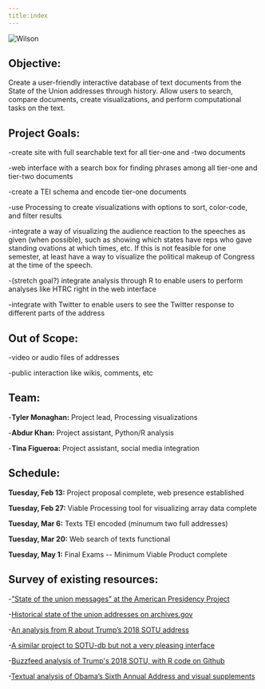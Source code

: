 ```yaml
---
title:index
---
```

![Wilson](http://cdn.loc.gov/service/pnp/hec/13500/13599r.jpg)
## Objective:
Create a user-friendly interactive database of text documents from the State of the Union addresses through history. Allow users to search, compare documents, create visualizations, and perform computational tasks on the text.

## Project Goals:

-create site with full searchable text for all tier-one and -two documents

-web interface with a search box for finding phrases among all tier-one and tier-two documents

-create a TEI schema and encode tier-one documents

-use Processing to create visualizations with options to sort, color-code, and filter results

-integrate a way of visualizing the audience reaction to the speeches as given (when possible), such as showing which states have reps who gave standing ovations at which times, etc. If this is not feasible for one semester, at least have a way to visualize the political makeup of Congress at the time of the speech. 

-(stretch goal?) integrate analysis through R to enable users to perform analyses like HTRC right in the web interface

-integrate with Twitter to enable users to see the Twitter response to different parts of the address

## Out of Scope:
-video or audio files of addresses

-public interaction like wikis, comments, etc

## Team:
-**Tyler Monaghan:** Project lead, Processing visualizations

-**Abdur Khan:** Project assistant, Python/R analysis

-**Tina Figueroa:** Project assistant, social media integration

## Schedule:
**Tuesday, Feb 13:** Project proposal complete, web presence established

**Tuesday, Feb 27:** Viable Processing tool for visualizing array data complete

**Tuesday, Mar 6:** Texts TEI encoded (minumum two full addresses)

**Tuesday, Mar 20:** Web search of texts functional

**Tuesday, May 1:** Final Exams -- Minimum Viable Product complete

## Survey of existing resources:

-[”State of the union messages” at the American Presidency Project](http://www.presidency.ucsb.edu/sou.php)

-[Historical state of the union addresses on archives.gov](https://www.archives.gov/legislative/features/sotu)

-[An analysis from R about Trump’s 2018 SOTU address](http://blog.revolutionanalytics.com/2018/01/trump-sotu.html)

-[A similar project to SOTU-db but not a very pleasing interface](http://stateoftheunion.onetwothree.net/index.shtml)

-[Buzzfeed analysis of Trump's 2018 SOTU, with R code on Github](https://buzzfeednews.github.io/2018-01-trump-state-of-the-union/)

-[Textual analysis of Obama’s Sixth Annual Address and visual supplements](http://www.digitalhumanities.org/dhq/vol/10/4/000280/000280.html)
